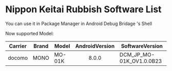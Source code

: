 # Nippon Keitai Rubbish Software List  

You can use it in Package Manager in Android Debug Bridage 's Shell  

Now supported Model:  

| Carrier        | Brand   |  Model  | AndroidVersion | SoftwareVersion |
| --------   | -----  | ----  | :----: | -----|
| docomo     | MONO | MO-01K | 8.0.0 | DCM_JP_MO-01K_OV1.0.0B23 |
